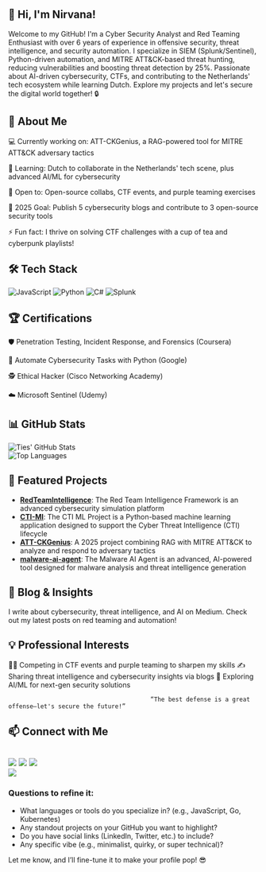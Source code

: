## 👋 Hi, I'm Nirvana!

Welcome to my GitHub! I'm a Cyber Security Analyst and Red Teaming Enthusiast with over 6 years of experience in offensive security, threat intelligence, and security automation. I specialize in SIEM (Splunk/Sentinel), Python-driven automation, and MITRE ATT&CK-based threat hunting, reducing vulnerabilities and boosting threat detection by 25%. Passionate about AI-driven cybersecurity, CTFs, and contributing to the Netherlands' tech ecosystem while learning Dutch. Explore my projects and let's secure the digital world together! 🔒

## 🌟 About Me

💻 Currently working on: ATT-CKGenius, a RAG-powered tool for MITRE ATT&CK adversary tactics

🌱 Learning: Dutch to collaborate in the Netherlands' tech scene, plus advanced AI/ML for cybersecurity

🤝 Open to: Open-source collabs, CTF events, and purple teaming exercises

🎯 2025 Goal: Publish 5 cybersecurity blogs and contribute to 3 open-source security tools

⚡ Fun fact: I thrive on solving CTF challenges with a cup of tea and cyberpunk playlists!

## 🛠️ Tech Stack
![JavaScript](https://img.shields.io/badge/-JavaScript-333333?style=flat&logo=javascript) 
![Python](https://img.shields.io/badge/-Python-333333?style=flat&logo=python) 
![C#](https://img.shields.io/badge/-C%23-333333?style=flat&logo=c-sharp)
![Splunk](https://img.shields.io/badge/-Splunk-333333?style=flat&logo=splunk)

## 🏆 Certifications
🛡️ Penetration Testing, Incident Response, and Forensics (Coursera)

🐍 Automate Cybersecurity Tasks with Python (Google)

🕵️ Ethical Hacker (Cisco Networking Academy)

☁️ Microsoft Sentinel (Udemy)

## 📊 GitHub Stats
![Ties' GitHub Stats](https://github-readme-stats.vercel.app/api?username=ties2&show_icons=true&theme=radical)  
![Top Languages](https://github-readme-stats.vercel.app/api/top-langs/?username=ties2&layout=compact&theme=radical)

## 🚀 Featured Projects
- **[RedTeamIntelligence](https://github.com/ties2/RedTeamIntelligence)**: The Red Team Intelligence Framework is an advanced cybersecurity simulation platform  
- **[CTI-Ml](https://github.com/ties2/CTI-ML)**: The CTI ML Project is a Python-based machine learning application designed to support the Cyber Threat Intelligence (CTI) lifecycle 
- **[ATT-CKGenius](https://github.com/ties2/ATT-CKGenius)**: A 2025 project combining RAG with MITRE ATT&CK to analyze and respond to adversary tactics
- **[malware-ai-agent](https://github.com/ties2/malware-ai-agent)**: The Malware AI Agent is an advanced, AI-powered tool designed for malware analysis and threat intelligence generation

## 📝 Blog & Insights

I write about cybersecurity, threat intelligence, and AI on Medium. Check out my latest posts on red teaming and automation!

## 💡 Professional Interests

🏴‍☠️ Competing in CTF events and purple teaming to sharpen my skills
✍️ Sharing threat intelligence and cybersecurity insights via blogs
🤖 Exploring AI/ML for next-gen security solutions

                                            “The best defense is a great offense—let's secure the future!”

## 📫 Connect with Me
[<img src="https://img.shields.io/badge/LinkedIn-0077B5?style=flat&logo=linkedin" />](https://www.linkedin.com/in/nirvana-fanaelahi-1b0b3080/) 
[<img src="https://img.shields.io/badge/Twitter-1DA1F2?style=flat&logo=twitter" />](https://x.com/whispestupid?s=21) 
[<img src="https://img.shields.io/badge/Email-D14836?style=flat&logo=gmail" />](mailto:nirvana.elahi@outlook.com)  
[<img src="https://img.shields.io/badge/Email-D14836?style=flat&logo=medium" />](https://medium.com/@nirvana.elahi) 
---



### Questions to refine it:
- What languages or tools do you specialize in? (e.g., JavaScript, Go, Kubernetes)
- Any standout projects on your GitHub you want to highlight?
- Do you have social links (LinkedIn, Twitter, etc.) to include?
- Any specific vibe (e.g., minimalist, quirky, or super technical)?

Let me know, and I’ll fine-tune it to make your profile pop! 😎
